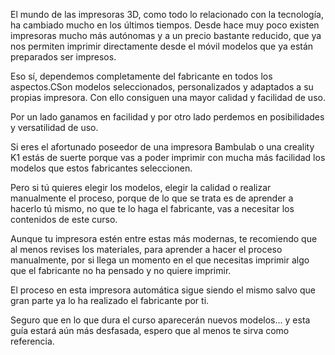 El mundo de las impresoras 3D, como todo lo relacionado con la tecnología, ha cambiado mucho en los últimos tiempos. Desde hace muy poco existen impresoras mucho más autónomas y a un precio bastante reducido, que ya nos permiten imprimir directamente desde el móvil modelos que ya están preparados ser impresos. 

Eso sí, dependemos completamente del fabricante en todos los aspectos.CSon modelos seleccionados, personalizados y adaptados a su propias impresora. Con ello consiguen una mayor calidad y facilidad de uso.

Por un lado ganamos en facilidad y por otro lado perdemos en posibilidades y versatilidad de uso.

Si eres el afortunado poseedor de una impresora Bambulab o una creality  K1 estás de suerte porque vas a poder imprimir con mucha más facilidad los modelos que estos fabricantes seleccionen.

Pero si tú quieres elegir los modelos, elegir la calidad o realizar manualmente  el proceso,  porque de lo que se trata es de aprender a hacerlo tú mismo, no que te lo haga el fabricante, vas a necesitar los contenidos de este curso.

Aunque tu impresora estén entre estas más modernas, te recomiendo que al menos revises los materiales, para aprender a hacer el proceso manualmente, por si llega un momento en el que necesitas imprimir algo que el fabricante no ha pensado y no quiere imprimir.

El proceso en esta impresora automática sigue siendo el mismo salvo que gran parte ya lo ha realizado el fabricante por ti.

Seguro que en lo que dura el curso aparecerán nuevos modelos... y esta guía estará aún más desfasada, espero que al menos te sirva como referencia.
